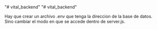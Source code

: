 "# vital_backend" 
"# vital_backend" 

Hay que crear un archivo .env que tenga la direccion de la base de datos. Sino cambiar el modo en que se accede dentro de server.js.